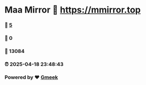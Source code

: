 # Maa Mirror :link: https://mmirror.top 
### :page_facing_up: [5](https://mmirror.top/tag.html) 
### :speech_balloon: 0 
### :hibiscus: 13084 
### :alarm_clock: 2025-04-18 23:48:43 
### Powered by :heart: [Gmeek](https://github.com/Meekdai/Gmeek)
